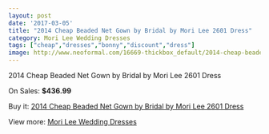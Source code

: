 ```yaml
---
layout: post
date: '2017-03-05'
title: "2014 Cheap Beaded Net Gown by Bridal by Mori Lee 2601 Dress"
category: Mori Lee Wedding Dresses
tags: ["cheap","dresses","bonny","discount","dress"]
image: http://www.neoformal.com/16669-thickbox_default/2014-cheap-beaded-net-gown-by-bridal-by-mori-lee-2601-dress.jpg
---
```

2014 Cheap Beaded Net Gown by Bridal by Mori Lee 2601 Dress

On Sales: **$436.99**
<a href="https://www.neoformal.com/en/mori-lee-wedding-dresses-2014/5527-2014-cheap-beaded-net-gown-by-bridal-by-mori-lee-2601-dress.html"><amp-img layout="responsive" width="600" height="600" src="//www.neoformal.com/16669-thickbox_default/2014-cheap-beaded-net-gown-by-bridal-by-mori-lee-2601-dress.jpg" alt="2014 Cheap Beaded Net Gown by Bridal by Mori Lee 2601 Dress 0" /></a>
<a href="https://www.neoformal.com/en/mori-lee-wedding-dresses-2014/5527-2014-cheap-beaded-net-gown-by-bridal-by-mori-lee-2601-dress.html"><amp-img layout="responsive" width="600" height="600" src="//www.neoformal.com/16673-thickbox_default/2014-cheap-beaded-net-gown-by-bridal-by-mori-lee-2601-dress.jpg" alt="2014 Cheap Beaded Net Gown by Bridal by Mori Lee 2601 Dress 1" /></a>
<a href="https://www.neoformal.com/en/mori-lee-wedding-dresses-2014/5527-2014-cheap-beaded-net-gown-by-bridal-by-mori-lee-2601-dress.html"><amp-img layout="responsive" width="600" height="600" src="//www.neoformal.com/16672-thickbox_default/2014-cheap-beaded-net-gown-by-bridal-by-mori-lee-2601-dress.jpg" alt="2014 Cheap Beaded Net Gown by Bridal by Mori Lee 2601 Dress 2" /></a>
<a href="https://www.neoformal.com/en/mori-lee-wedding-dresses-2014/5527-2014-cheap-beaded-net-gown-by-bridal-by-mori-lee-2601-dress.html"><amp-img layout="responsive" width="600" height="600" src="//www.neoformal.com/16671-thickbox_default/2014-cheap-beaded-net-gown-by-bridal-by-mori-lee-2601-dress.jpg" alt="2014 Cheap Beaded Net Gown by Bridal by Mori Lee 2601 Dress 3" /></a>
<a href="https://www.neoformal.com/en/mori-lee-wedding-dresses-2014/5527-2014-cheap-beaded-net-gown-by-bridal-by-mori-lee-2601-dress.html"><amp-img layout="responsive" width="600" height="600" src="//www.neoformal.com/16670-thickbox_default/2014-cheap-beaded-net-gown-by-bridal-by-mori-lee-2601-dress.jpg" alt="2014 Cheap Beaded Net Gown by Bridal by Mori Lee 2601 Dress 4" /></a>

Buy it: [2014 Cheap Beaded Net Gown by Bridal by Mori Lee 2601 Dress](https://www.neoformal.com/en/mori-lee-wedding-dresses-2014/5527-2014-cheap-beaded-net-gown-by-bridal-by-mori-lee-2601-dress.html "2014 Cheap Beaded Net Gown by Bridal by Mori Lee 2601 Dress")

View more: [Mori Lee Wedding Dresses](https://www.neoformal.com/en/67-mori-lee-wedding-dresses-2014 "Mori Lee Wedding Dresses")